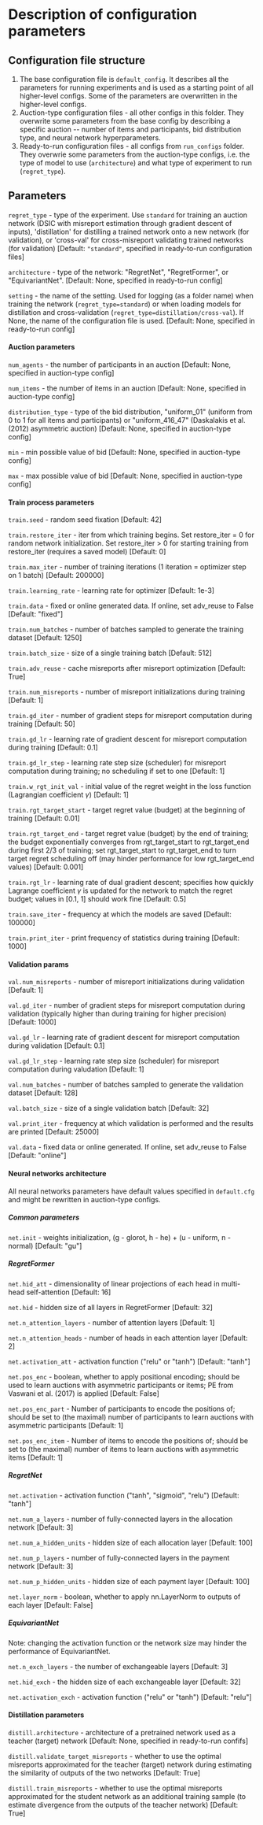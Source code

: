 # Description of configuration parameters

## Configuration file structure

1. The base configuration file is `default_config`. It describes all the parameters for running experiments and is used as a starting point of all higher-level configs. Some of the parameters are overwritten in the higher-level configs.
2. Auction-type configuration files - all other configs in this folder. They overwrite some parameters from the base config by describing a specific auction -- number of items and participants, bid distribution type, and neural network hyperparameters.
3. Ready-to-run configuration files - all configs from `run_configs` folder. They overwrie some parameters from the auction-type configs, i.e. the type of model to use (`architecture`) and what type of experiment to run (`regret_type`).


## Parameters
`regret_type` - type of the experiment. Use `standard` for training an auction network (DSIC with misreport estimation through gradient descent of inputs), 'distillation' for distilling a trained network onto a new network (for validation), or 'cross-val' for cross-misreport validating trained networks (for validation) [Default: `"standard"`, specified in ready-to-run configuration files]

`architecture` - type of the network: "RegretNet", "RegretFormer", or "EquivariantNet". [Default: None, specified in ready-to-run config]

`setting` - the name of the setting. Used for logging (as a folder name) when training the network (`regret_type=standard`) or when loading models for distillation and cross-validation (`regret_type=distillation/cross-val`). If None, the name of the configuration file is used. [Default: None, specified in ready-to-run config]


#### Auction parameters

`num_agents` - the number of participants in an auction [Default: None, specified in auction-type config]

`num_items` - the number of items in an auction [Default: None, specified in auction-type config]

`distribution_type` - type of the bid distribution, "uniform_01" (uniform from 0 to 1 for all items and participants) or "uniform_416_47" (Daskalakis et al. (2012) asymmetric auction) [Default: None, specified in auction-type config]

`min` - min possible value of bid [Default: None, specified in auction-type config]

`max` - max possible value of bid [Default: None, specified in auction-type config]


#### Train process parameters

`train.seed` - random seed fixation [Default: 42]

`train.restore_iter` - iter from which training begins. Set restore_iter = 0 for random network initialization. Set restore_iter > 0 for starting training from restore_iter (requires a saved model) [Default: 0]

`train.max_iter` - number of training iterations (1 iteration = optimizer step on 1 batch) [Default: 200000]

`train.learning_rate` - learning rate for optimizer [Default: 1e-3]

`train.data` - fixed or online generated data. If online, set adv_reuse to False [Default: "fixed"]

`train.num_batches` - number of batches sampled to generate the training dataset [Default: 1250]

`train.batch_size` - size of a single training batch [Default: 512]

`train.adv_reuse` - cache misreports after misreport optimization [Default: True]

`train.num_misreports` - number of misreport initializations during training [Default: 1]

`train.gd_iter` - number of gradient steps for misreport computation during training [Default: 50]

`train.gd_lr` - learning rate of gradient descent for misreport computation during training [Default: 0.1]

`train.gd_lr_step` - learning rate step size (scheduler) for misreport computation during training; no scheduling if set to one [Default: 1]

`train.w_rgt_init_val` - initial value of the regret weight in the loss function (Lagrangian coefficient $\gamma$) [Default: 1]

`train.rgt_target_start` - target regret value (budget) at the beginning of training [Default: 0.01]

`train.rgt_target_end` - target regret value (budget) by the end of training; the budget exponentially converges from rgt_target_start to rgt_target_end during first 2/3 of training; set rgt_target_start to rgt_target_end to turn target regret scheduling off (may hinder performance for low rgt_target_end values) [Default: 0.001]

`train.rgt_lr` - learning rate of dual gradient descent; specifies how quickly Lagrange coefficient $\gamma$ is updated for the network to match the regret budget; values in [0.1, 1] should work fine [Default: 0.5]

`train.save_iter` - frequency at which the models are saved [Default: 100000]

`train.print_iter` - print frequency of statistics during training [Default: 1000]


#### Validation params

`val.num_misreports` - number of misreport initializations during validation [Default: 1]

`val.gd_iter` - number of gradient steps for misreport computation during validation (typically higher than during training for higher precision) [Default: 1000]

`val.gd_lr` - learning rate of gradient descent for misreport computation during validation [Default: 0.1]

`val.gd_lr_step` - learning rate step size (scheduler) for misreport computation during valudation [Default: 1]

`val.num_batches` - number of batches sampled to generate the validation dataset [Default: 128]

`val.batch_size` - size of a single validation batch [Default: 32]

`val.print_iter` - frequency at which validation is performed and the results are printed [Default: 25000]

`val.data` - fixed data or online generated. If online, set adv_reuse to False [Default: "online"]


#### Neural networks architecture
All neural networks parameters have default values specified in `default.cfg` and might be rewritten in auction-type configs.

##### Common parameters

`net.init` - weights initialization, (g - glorot, h - he) + (u - uniform, n - normal) [Default: "gu"]

##### RegretFormer

`net.hid_att` - dimensionality of linear projections of each head in multi-head self-attention [Default: 16]

`net.hid` - hidden size of all layers in RegretFormer [Default: 32]

`net.n_attention_layers` - number of attention layers [Default: 1]

`net.n_attention_heads` - number of heads in each attention layer [Default: 2]

`net.activation_att` - activation function ("relu" or "tanh") [Default: "tanh"]

`net.pos_enc` - boolean, whether to apply positional encoding; should be used to learn auctions with asymmetric participants or items; PE from Vaswani et al. (2017) is applied [Default: False]

`net.pos_enc_part` - Number of participants to encode the positions of; should be set to (the maximal) number of participants to learn auctions with asymmetric participants [Default: 1]

`net.pos_enc_item` - Number of items to encode the positions of; should be set to (the maximal) number of items to learn auctions with asymmetric items [Default: 1]


##### RegretNet

`net.activation` - activation function ("tanh", "sigmoid", "relu") [Default: "tanh"]

`net.num_a_layers` - number of fully-connected layers in the allocation network [Default: 3]

`net.num_a_hidden_units` - hidden size of each allocation layer [Default: 100]

`net.num_p_layers` - number of fully-connected layers in the payment network  [Default: 3]

`net.num_p_hidden_units` - hidden size of each payment layer [Default: 100]

`net.layer_norm` - boolean, whether to apply nn.LayerNorm to outputs of each layer [Default: False]


##### EquivariantNet

Note: changing the activation function or the network size may hinder the performance of EquivariantNet.

`net.n_exch_layers` - the number of exchangeable layers [Default: 3]

`net.hid_exch` - the hidden size of each exchangeable layer [Default: 32]

`net.activation_exch` - activation function ("relu" or "tanh") [Default: "relu"]


#### Distillation parameters

`distill.architecture` - architecture of a pretrained network used as a teacher (target) network [Default: None, specified in ready-to-run confifs]

`distill.validate_target_misreports` - whether to use the optimal misreports approximated for the teacher (target) network during estimating the similarity of outputs of the two networks [Default: True]

`distill.train_misreports` - whether to use the optimal misreports approximated for the student network as an additional training sample (to estimate divergence from the outputs of the teacher network) [Default: True]

